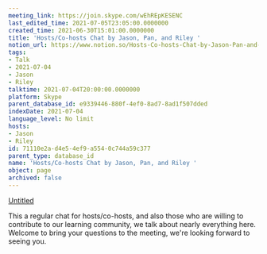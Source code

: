 ```yaml
---
meeting_link: https://join.skype.com/wEhREpKESENC
last_edited_time: 2021-07-05T23:05:00.0000000
created_time: 2021-06-30T15:01:00.0000000
title: 'Hosts/Co-hosts Chat by Jason, Pan, and Riley '
notion_url: https://www.notion.so/Hosts-Co-hosts-Chat-by-Jason-Pan-and-Riley-71110e2ad4e54ef9a5540c744a59c377
tags:
- Talk
- 2021-07-04
- Jason
- Riley
talktime: 2021-07-04T20:00:00.0000000
platform: Skype
parent_database_id: e9339446-880f-4ef0-8ad7-8ad1f507dded
indexDate: 2021-07-04
language_level: No limit
hosts:
- Jason
- Riley
id: 71110e2a-d4e5-4ef9-a554-0c744a59c377
parent_type: database_id
name: 'Hosts/Co-hosts Chat by Jason, Pan, and Riley '
object: page
archived: false
---
```




[Untitled](https://www.notion.so/d637a27eb33f44cbb92a56c3359cc567)   

This a regular chat for hosts/co-hosts, and also those who are willing to contribute to our learning community, we talk about nearly everything here. Welcome to bring your questions to the meeting, we're looking forward to seeing you.


